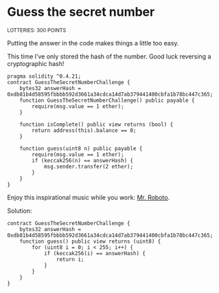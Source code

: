 # Guess the secret number
<sup>LOTTERIES: 300 POINTS</sup>

Putting the answer in the code makes things a little too easy.

This time I’ve only stored the hash of the number. Good luck reversing a cryptographic hash!

```solidity
pragma solidity ^0.4.21;
contract GuessTheSecretNumberChallenge {
    bytes32 answerHash = 0xdb81b4d58595fbbbb592d3661a34cdca14d7ab379441400cbfa1b78bc447c365;
    function GuessTheSecretNumberChallenge() public payable {
        require(msg.value == 1 ether);
    }
 
    function isComplete() public view returns (bool) {
        return address(this).balance == 0;
    }
    
    function guess(uint8 n) public payable {
        require(msg.value == 1 ether);
        if (keccak256(n) == answerHash) {
            msg.sender.transfer(2 ether);
        }
    }
}
```

Enjoy this inspirational music while you work: [Mr. Roboto](https://youtu.be/uc6f_2nPSX8).


Solution: 

```solidity
contract GuessTheSecretNumberChallenge {
    bytes32 answerHash = 0xdb81b4d58595fbbbb592d3661a34cdca14d7ab379441400cbfa1b78bc447c365;
    function guess() public view returns (uint8) {
        for (uint8 i = 0; i < 255; i++) {
            if (keccak256(i) == answerHash) {
                return i;
            }
        }
    }
}
```